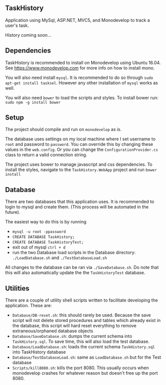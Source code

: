 TaskHistory
-------

Application using MySql, ASP.NET, MVC5, and Monodevelop to track a user's task.

History coming soon...

Dependencies
--------

TaskHistory is recommended to install on Monodevelop using Ubuntu 16.04. See https://www.monodevelop.com for more info on how to install mono.

You will also need install `mysql`. It is recommended to do so through `sudo apt-get install tasksel`. However any other installation of `mysql` works as well.

You will also need `bower` to load the scripts and styles. To install bower run: `sudo npm -g install bower`

Setup
----
The project should compile and run on `monodevelop` as is.

The database uses settings on my local machine where I set username to `root` and password to `password`. You can override this by changing these values in the `web.config`. Or you can change the `ConfigurationProvider.cs` class to return a valid connection string.

The project uses bower to manage javascript and css dependencies. To install the styles, navigate to the `TaskHistory.WebApp` project and run `bower install`

Database
--------
There are two databases that this application uses. It is recommended to login to mysql and create them. (This process will be automated in the future).

The easiest way to do this is by running

- `mysql -u root -ppassword`
- `CREATE DATABASE TaskHistory;`
- `CREATE DATABASE TaskHistoryTest;`
- exit out of mysql `ctrl + d`
- run the two Database load scripts in the Database directory: `./LoadDatabase.sh` and `./TestDatabaseLoad.sh`

All changes to the database can be ran via `./SaveDatabase.sh`. Do note that this will also automatically update the the `TaskHistoryTest` database.

Utilities
---------
There are a couple of utility shell scripts written to facilitate developing the application. These are:

- `Database/DB-reset.sh`: this should rarely be used. Because the save script will not delete stored procedures and tables which already exist in the database, this script will hard reset everything to remove extraneous/orphaned database objects
- `Database/SaveDatabase.sh`: dumps the current schema into `TaskHistory.sql`. To save time, this will also load the test database.
- `Database/LoadDatabase.sh`: loads the current schema `TaskHistory.sql` into TaskHistory database
- `Database/TestDatabaseLoad.sh`: same as `LoadDatabase.sh` but for the Test database
- `Scripts/kill8080.sh`: kills the port 8080. This usually occurs when monodevelop crashes for whatever reason but doesn't free up the port 8080. 
